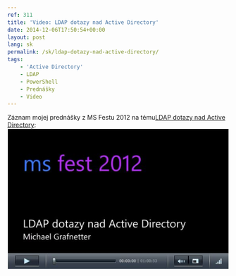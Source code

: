 ```yaml
---
ref: 311
title: 'Video: LDAP dotazy nad Active Directory'
date: 2014-12-06T17:50:54+00:00
layout: post
lang: sk
permalink: /sk/ldap-dotazy-nad-active-directory/
tags:
    - 'Active Directory'
    - LDAP
    - PowerShell
    - Prednášky
    - Video
---
```


Záznam mojej prednášky z&nbsp;MS Festu 2012 na&nbsp;tému[LDAP dotazy nad Active Directory](https://www.wug.cz/zaznamy/135-MS-Fest-2012-LDAP-dotazy-nad-Active-Directory "LDAP dotazy nad Active Directory"):  
[![LDAP Dotazy nad Active Directory](/wp-content/uploads/2014/12/msfest2012.jpg)](https://www.wug.cz/zaznamy/135-MS-Fest-2012-LDAP-dotazy-nad-Active-Directory)